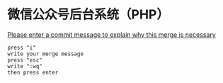 # 微信公众号后台系统（PHP）



[Please enter a commit message to explain why this merge is necessary](http://stackoverflow.com/questions/19085807/please-enter-a-commit-message-to-explain-why-this-merge-is-necessary-especially)  

    press "i"
    write your merge message
    press "esc"
    write ":wq"
    then press enter

